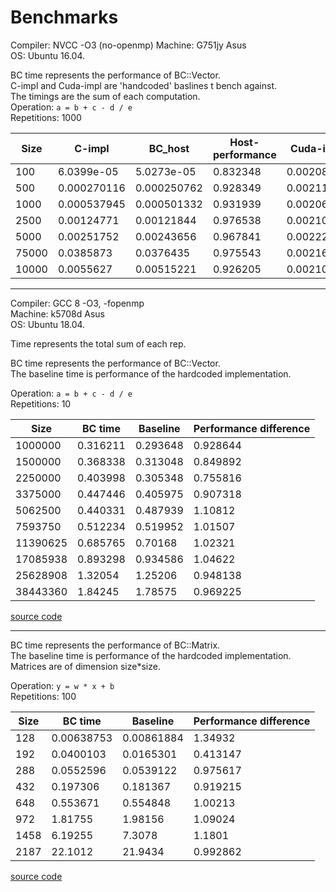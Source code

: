 # Benchmarks 

Compiler: NVCC -O3 (no-openmp)
Machine: G751jy Asus  
OS: Ubuntu 16.04.  


BC time represents the performance of BC::Vector<float>.   
C-impl and Cuda-impl are 'handcoded' baslines t bench against.   
The timings are the sum of each computation.  
Operation: `a = b + c - d / e`   
Repetitions: 1000  


| Size | C-impl | BC_host | Host-performance | Cuda-impl | BC_device | Device-Performance | 
| ---  | --- | --- | --- | --- | --- | --- | 
|100|6.0399e-05|5.0273e-05|0.832348|0.002082|0.00211177|1.01429|
|500|0.000270116|0.000250762|0.928349|0.00211264|0.00214798|1.01673|
|1000|0.000537945|0.000501332|0.931939|0.0020678|0.00204336|0.988179|
|2500|0.00124771|0.00121844|0.976538|0.00210658|0.00206911|0.982214|
|5000|0.00251752|0.00243656|0.967841|0.00222548|0.00204068|0.916959|
|75000|0.0385873|0.0376435|0.975543|0.00216992|0.00228764|1.05425|
|10000|0.0055627|0.00515221|0.926205|0.00210182|0.00244626|1.16387|


----------------------------------------------------------------------------------------
Compiler: GCC 8 -O3, -fopenmp  
Machine: k5708d Asus  
OS: Ubuntu 18.04.  

Time represents the total sum of each rep.


BC time represents the performance of BC::Vector<double>.  
The baseline time is performance of the hardcoded implementation.  
  
Operation: `a = b + c - d / e`  
Repetitions: 10

|Size | BC time | Baseline | Performance difference |
| --- | --- | --- | --- |
|1000000|0.316211|0.293648|0.928644|
|1500000|0.368338|0.313048|0.849892|
|2250000|0.403998|0.305348|0.755816|
|3375000|0.447446|0.405975|0.907318|
|5062500|0.440331|0.487939|1.10812|
|7593750|0.512234|0.519952|1.01507|
|11390625|0.685765|0.70168|1.02321|
|17085938|0.893298|0.934586|1.04622|
|25628908|1.32054|1.25206|0.948138|
|38443360|1.84245|1.78575|0.969225|

[source code](https://github.com/josephjaspers/BlackCat_Tensors/blob/master/benchmarks/elementwise.h)

------------------------------------------------------------------------------------------

BC time represents the performance of BC::Matrix<double>.  
The baseline time is performance of the hardcoded implementation.  
Matrices are of dimension size*size. 

Operation: `y = w * x + b`  
Repetitions: 100

|Size | BC time | Baseline | Performance difference |
| --- | --- | --- | --- |
|128|0.00638753|0.00861884|1.34932|
|192|0.0400103|0.0165301|0.413147|
|288|0.0552596|0.0539122|0.975617|
|432|0.197306|0.181367|0.919215|
|648|0.553671|0.554848|1.00213|
|972|1.81755|1.98156|1.09024|
|1458|6.19255|7.3078|1.1801|
|2187|22.1012|21.9434|0.992862|

[source code](https://github.com/josephjaspers/BlackCat_Tensors/blob/master/benchmarks/benchmark_matmul_reordering.h)


